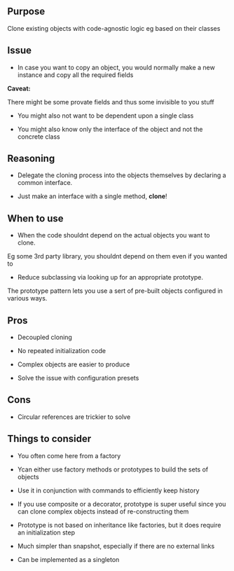 ## Purpose

Clone existing objects with code-agnostic logic eg based on their classes


## Issue

* In case you want to copy an object, you would normally make a new instance and copy all the required fields

__Caveat:__

There might be some provate fields and thus some invisible to you stuff

* You might also not want to be dependent upon a single class

* You might also know only the interface of the object and not the concrete class

## Reasoning

* Delegate the cloning process into the objects themselves by declaring a common interface.

* Just make an interface with a single method, __clone__!

## When to use

* When the code shouldnt depend on the actual objects you want to clone.

Eg some 3rd party library, you shouldnt depend on them even if you wanted to

* Reduce subclassing via looking up for an appropriate prototype.

The prototype pattern lets you use a sert of pre-built objects configured in various ways.

## Pros

* Decoupled cloning

* No repeated initialization code

* Complex objects are easier to produce

* Solve the issue with configuration presets

## Cons

* Circular references are trickier to solve

## Things to consider

* You often come here from a factory

* Ycan either use factory methods or prototypes to build the sets of objects

* Use it in conjunction with commands to efficiently keep history

* If you use composite or a decorator, prototype is super useful since you can clone complex objects instead of re-constructing them

* Prototype is not based on inheritance like factories, but it does require an initialization step

* Much simpler than snapshot, especially if there are no external links

* Can be implemented as a singleton